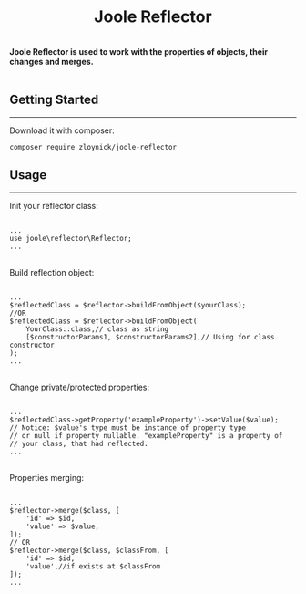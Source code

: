 <h1 align="center">Joole Reflector</h1>
<br>
<b>Joole Reflector is used to work with the properties of objects, their changes and merges.</b>
<br>
<br>
<h2>Getting Started</h2>
<hr>

<p>Download it with composer:</p>
<code>composer require zloynick/joole-reflector</code>
<br>
<h2>Usage</h2>
<hr>
Init your reflector class:
<br>
<pre>
<code>
...
use joole\reflector\Reflector;
...
</code>
</pre>
<p>Build reflection object:</p>
<pre>
<code>
...
$reflectedClass = $reflector->buildFromObject($yourClass);
//OR
$reflectedClass = $reflector->buildFromObject(
    YourClass::class,// class as string
    [$constructorParams1, $constructorParams2],// Using for class constructor
);
...
</code>
</pre>
<p>Change private/protected properties:</p>
<pre>
<code>
...
$reflectedClass->getProperty('exampleProperty')->setValue($value);
// Notice: $value's type must be instance of property type
// or null if property nullable. "exampleProperty" is a property of
// your class, that had reflected.
...
</code>
</pre>
<p>Properties merging:</p>
<pre>
<code>
...
$reflector->merge($class, [
    'id' => $id,
    'value' => $value,
]);
// OR
$reflector->merge($class, $classFrom, [
    'id' => $id,
    'value',//if exists at $classFrom
]);
...
</code>
</pre>